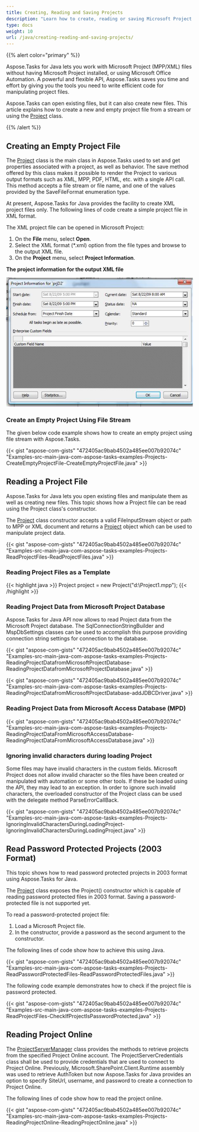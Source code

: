 ```yaml
---
title: Creating, Reading and Saving Projects
description: "Learn how to create, reading or saving Microsoft Project (MPP/XML) projects using Aspose.Tasks for Java."
type: docs
weight: 10
url: /java/creating-reading-and-saving-projects/
---
```


{{% alert color="primary" %}}

Aspose.Tasks for Java lets you work with Microsoft Project (MPP/XML) files without having Microsoft Project installed, or using Microsoft Office Automation. A powerful and flexible API, Aspose.Tasks saves you time and effort by giving you the tools you need to write efficient code for manipulating project files.

Aspose.Tasks can open existing files, but it can also create new files. This article explains how to create a new and empty project file from a stream or using the [Project](https://reference.aspose.com/tasks/java/com.aspose.tasks/project) class.

{{% /alert %}}

## **Creating an Empty Project File**
The [Project](https://reference.aspose.com/tasks/java/com.aspose.tasks/project) class is the main class in Aspose.Tasks used to set and get properties associated with a project, as well as behavior. The save method offered by this class makes it possible to render the Project to various output formats such as XML, MPP, PDF, HTML, etc. with a single API call. This method accepts a file stream or file name, and one of the values provided by the SaveFileFormat enumeration type.

At present, Aspose.Tasks for Java provides the facility to create XML project files only. The following lines of code create a simple project file in XML format.

The XML project file can be opened in Microsoft Project:

1. On the **File** menu, select **Open**.
2. Select the XML format (*.xml) option from the file types and browse to the output XML file.
3. On the **Project** menu, select **Project Information**.

**The project information for the output XML file**

![check project properties of resaved Microsoft Project XML file](creating-reading-and-saving-projects_1.png)

### **Create an Empty Project Using File Stream**
The given below code example shows how to create an empty project using file stream with Aspose.Tasks.

{{< gist "aspose-com-gists" "472405ac9bab4502a485ee007b92074c" "Examples-src-main-java-com-aspose-tasks-examples-Projects-CreateEmptyProjectFile-CreateEmptyProjectFile.java" >}}

## **Reading a Project File**
Aspose.Tasks for Java lets you open existing files and manipulate them as well as creating new files. This topic shows how a Project file can be read using the Project class's constructor.

The [Project](https://reference.aspose.com/tasks/java/com.aspose.tasks/project) class constructor accepts a valid FileInputStream object or path to MPP or XML document and returns a [Project](https://reference.aspose.com/tasks/java/com.aspose.tasks/project) object which can be used to manipulate project data.

{{< gist "aspose-com-gists" "472405ac9bab4502a485ee007b92074c" "Examples-src-main-java-com-aspose-tasks-examples-Projects-ReadProjectFiles-ReadProjectFiles.java" >}}

### **Reading Project Files as a Template**
{{< highlight java >}}
Project project = new Project("d:\\Project1.mpp");
{{< /highlight >}}

### **Reading Project Data from Microsoft Project Database**
Aspose.Tasks for Java API now allows to read Project data from the Microsoft Project database. The SqlConnectionStringBuilder and MspDbSettings classes can be used to accomplish this purpose providing connection string settings for connection to the database.

{{< gist "aspose-com-gists" "472405ac9bab4502a485ee007b92074c" "Examples-src-main-java-com-aspose-tasks-examples-Projects-ReadingProjectDatafromMicrosoftProjectDatabase-ReadingProjectDatafromMicrosoftProjectDatabase.java" >}}

{{< gist "aspose-com-gists" "472405ac9bab4502a485ee007b92074c" "Examples-src-main-java-com-aspose-tasks-examples-Projects-ReadingProjectDatafromMicrosoftProjectDatabase-addJDBCDriver.java" >}}

### **Reading Project Data from Microsoft Access Database (MPD)**
{{< gist "aspose-com-gists" "472405ac9bab4502a485ee007b92074c" "Examples-src-main-java-com-aspose-tasks-examples-Projects-ReadingProjectDataFromMicrosoftAccessDatabase-ReadingProjectDataFromMicrosoftAccessDatabase.java" >}}
### **Ignoring invalid characters during loading Project**
Some files may have invalid characters in the custom fields. Microsoft Project does not allow invalid character so the files have been created or manipulated with automation or some other tools.
If these be loaded using the API, they may lead to an exception. In order to ignore such invalid characters, the overloaded constructor of the Project class can be used with the delegate method ParseErrorCallBack.

{{< gist "aspose-com-gists" "472405ac9bab4502a485ee007b92074c" "Examples-src-main-java-com-aspose-tasks-examples-Projects-IgnoringInvalidCharactersDuringLoadingProject-IgnoringInvalidCharactersDuringLoadingProject.java" >}}

## **Read Password Protected Projects (2003 Format)**
This topic shows how to read password protected projects in 2003 format using Aspose.Tasks for Java.

The [Project](https://reference.aspose.com/tasks/java/com.aspose.tasks/project) class exposes the Project() constructor which is capable of reading password protected files in 2003 format. Saving a password-protected file is not supported yet.

To read a password-protected project file:

1. Load a Microsoft Project file.
2. In the constructor, provide a password as the second argument to the constructor.

The following lines of code show how to achieve this using Java.

{{< gist "aspose-com-gists" "472405ac9bab4502a485ee007b92074c" "Examples-src-main-java-com-aspose-tasks-examples-Projects-ReadPasswordProtectedFiles-ReadPasswordProtectedFiles.java" >}}

The following code example demonstrates how to check if the project file is password protected.

{{< gist "aspose-com-gists" "472405ac9bab4502a485ee007b92074c" "Examples-src-main-java-com-aspose-tasks-examples-Projects-ReadProjectFiles-CheckIfProjectIsPasswordProtected.java" >}}

## **Reading Project Online**
The [ProjectServerManager](https://reference.aspose.com/tasks/java/com.aspose.tasks/ProjectServerManager) class provides the methods to retrieve projects from the specified Project Online account. The ProjectServerCredentials class shall be used to provide credentials that are used to connect to Project Online. Previously,  Microsoft.SharePoint.Client.Runtime assembly was used to retrieve AuthToken but now Aspose.Tasks for Java provides an option to specify SiteUrl, username, and password to create a connection to Project Online.  

The following lines of code show how to read the project online.

{{< gist "aspose-com-gists" "472405ac9bab4502a485ee007b92074c" "Examples-src-main-java-com-aspose-tasks-examples-Projects-ReadingProjectOnline-ReadingProjectOnline.java" >}}
